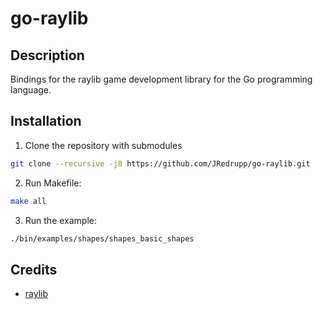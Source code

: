 # go-raylib

## Description
Bindings for the raylib game development library for the Go programming language.

## Installation
1. Clone the repository with submodules
```bash
git clone --recursive -j8 https://github.com/JRedrupp/go-raylib.git
```
2. Run Makefile:
```bash
make all
```
3. Run the example:
```bash
./bin/examples/shapes/shapes_basic_shapes
```


## Credits
- [raylib](https://github.com/raysan5/raylib)
